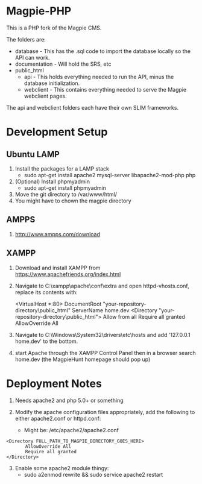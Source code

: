 # Magpie-PHP

This is a PHP fork of the Magpie CMS.

The folders are:

* database - This has the .sql code to import the database locally so the API can work.
* documentation - Will hold the SRS, etc
* public_html
    * api - This holds everything needed to run the API, minus the database initialization.
    * webclient - This contains everything needed to serve the Magpie webclient pages.

The api and webclient folders each have their own SLIM frameworks.

# Development Setup

## Ubuntu LAMP

1. Install the packages for a LAMP stack
    * sudo apt-get install apache2 mysql-server libapache2-mod-php php
2. (Optional) Install phpmyadmin
    * sudo apt-get install phpmyadmin
3. Move the git directory to /var/www/html/
4. You might have to chown the magpie directory

## AMPPS

1. http://www.ampps.com/download

## XAMPP

1. Download and install XAMPP from https://www.apachefriends.org/index.html
2. Navigate to C:\xampp\apache\conf\extra and open httpd-vhosts.conf, replace its contents with:

    <VirtualHost *:80>
        DocumentRoot "your-repository-directory\public_html"
        ServerName home.dev
        <Directory "your-repository-directory\public_html">
            Allow from all
            Require all granted
            AllowOverride All
        </Directory>
    </VirtualHost>
    
3. Navigate to C:\Windows\System32\drivers\etc\hosts and add '127.0.0.1 home.dev' to the bottom.
4. start Apache through the XAMPP Control Panel then in a browser search home.dev (the MagpieHunt homepage should pop up)


# Deployment Notes

1. Needs apache2 and php 5.0+ or something

2. Modify the apache configuration files appropriately, add the following to either apache2.conf or httpd.conf:
    * Might be: /etc/apache2/apache2.conf
 ```
<Directory FULL_PATH_TO_MAGPIE_DIRECTORY_GOES_HERE>
        AllowOverride All
        Require all granted
</Directory>
```

3. Enable some apache2 module thingy:
    * sudo a2enmod rewrite && sudo service apache2 restart

